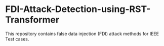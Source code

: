 # FDI-Attack-Detection-using-RST-Transformer
This repository contains false data injection (FDI) attack methods for IEEE Test cases. 
